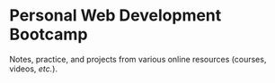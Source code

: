 # Personal Web Development Bootcamp

Notes, practice, and projects from various online resources (courses, videos, _etc._).
